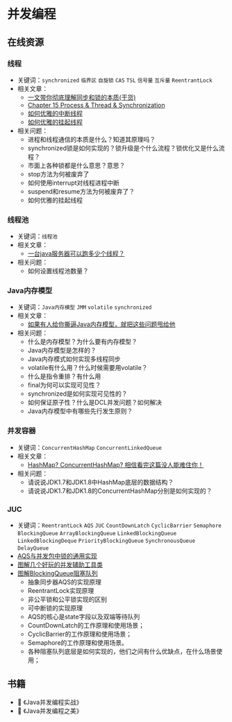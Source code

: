 # 并发编程

## 在线资源

### 线程
- 关键词：`synchronized` `临界区` `自旋锁` `CAS` `TSL` `信号量` `互斥量` `ReentrantLock`
- 相关文章：
  - [一文带你彻底理解同步和锁的本质(干货)](https://www.itzhai.com/cpj/process-synchronization-and-lock.html)
  - [Chapter 15 Process & Thread & Synchronization](https://www.zybuluo.com/gone/note/35572)
  - [如何优雅的中断线程](https://www.itzhai.com/cpj/how-to-interrupt-threads-gracefully.html)
  - [如何优雅的挂起线程](https://www.itzhai.com/cpj/how-to-suspend-threads-gracefully.html)
- 相关问题：
  - 进程和线程通信的本质是什么？知道其原理吗？
  - synchronized锁是如何实现的？锁升级是个什么流程？锁优化又是什么流程？
  - 市面上各种锁都是什么意思？意思？
  - stop方法为何被废弃了
  - 如何使用interrupt对线程进程中断
  - suspend和resume方法为何被废弃了？
  - 如何优雅的挂起线程

### 线程池

- 关键词：`线程池`
- 相关文章：
  - [一台java服务器可以跑多少个线程？](https://www.jianshu.com/p/f1930596947d)
- 相关问题：
  - 如何设置线程池数量？

### Java内存模型

- 关键词：`Java内存模型` `JMM` `volatile` `synchronized`
- 相关文章：
  - [如果有人给你撕逼Java内存模型，就把这些问题甩给他](https://www.itzhai.com/cpj/how-the-java-memory-model-works.html)
- 相关问题：
  - 什么是内存模型？为什么要有内存模型？
  - Java内存模型是怎样的？
  - Java内存模式如何实现多线程同步
  - volatile有什么用？什么时候需要用volatile？
  - 什么是指令重排？有什么用
  - final为何可以实现可见性？
  - synchronized是如何实现可见性的？
  - 如何保证原子性？什么是DCL并发问题？如何解决
  - Java内存模型中有哪些先行发生原则？

### 并发容器

- 关键词：`ConcurrentHashMap` `ConcurrentLinkedQueue`
- 相关文章：
  - [HashMap? ConcurrentHashMap? 相信看完这篇没人能难住你！](https://crossoverjie.top/2018/07/23/java-senior/ConcurrentHashMap/)
- 相关问题：
  - 请说说JDK1.7和JDK1.8中HashMap底层的数据结构？
  - 请说说JDK1.7和JDK1.8的ConcurrentHashMap分别是如何实现的？


### JUC
- 关键词：`ReentrantLock` `AQS` `JUC` `CountDownLatch` `CyclicBarrier` `Semaphore` `BlockingQueue` `ArrayBlockingQueue` `LinkedBlockingQueue` `LinkedBlockingDeque` `PriorityBlockingQueue` `SynchronousQueue` `DelayQueue`
- [AQS与并发包中锁的通用实现](https://www.itzhai.com/cpj/aqs-and-lock-implementation-in-concurrent-packages.html)
- [图解几个好玩的并发辅助工具类](https://www.itzhai.com/cpj/graphical-several-fun-concurrent-helper-classes.html)
- [图解BlockingQueue阻塞队列](https://www.itzhai.com/cpj/graphical-blocking-queue.html)
  - 抽象同步器AQS的实现原理
  - ReentrantLock实现原理
  - 非公平锁和公平锁实现的区别
  - 可中断锁的实现原理
  - AQS的核心是state字段以及双端等待队列
  - CountDownLatch的工作原理和使用场景；
  - CyclicBarrier的工作原理和使用场景；
  - Semaphore的工作原理和使用场景。
  - 各种阻塞队列底层是如何实现的，他们之间有什么优缺点，在什么场景使用；

## 书籍

* :book: 《Java并发编程实战》
* :book: 《Java并发编程之美》
